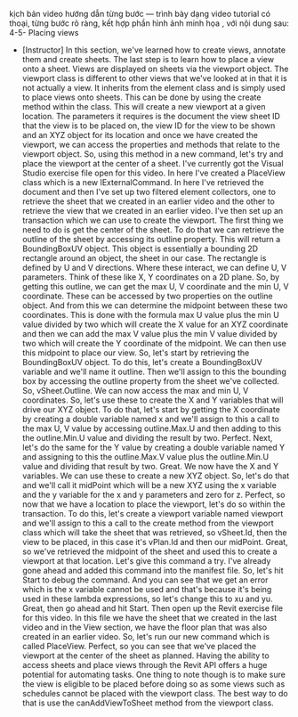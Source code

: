 kịch bản video hướng dẫn từng bước — trình bày dạng video tutorial có thoại, từng bước rõ ràng, kết hợp phần hình ảnh minh họa , với nội dung sau: 
4-5-
Placing views
- [Instructor] In this section, we've learned how to create views, annotate them and create sheets. The last step is to learn how to place a view onto a sheet. Views are displayed on sheets via the viewport object. The viewport class is different to other views that we've looked at in that it is not actually a view. It inherits from the element class and is simply used to place views onto sheets. This can be done by using the create method within the class. This will create a new viewport at a given location. The parameters it requires is the document the view sheet ID that the view is to be placed on, the view ID for the view to be shown and an XYZ object for its location and once we have created the viewport, we can access the properties and methods that relate to the viewport object. So, using this method in a new command, let's try and place the viewport at the center of a sheet. I've currently got the Visual Studio exercise file open for this video. In here I've created a PlaceView class which is a new IExternalCommand. In here I've retrieved the document and then I've set up two filtered element collectors, one to retrieve the sheet that we created in an earlier video and the other to retrieve the view that we created in an earlier video. I've then set up an transaction which we can use to create the viewport. The first thing we need to do is get the center of the sheet. To do that we can retrieve the outline of the sheet by accessing its outline property. This will return a BoundingBoxUV object. This object is essentially a bounding 2D rectangle around an object, the sheet in our case. The rectangle is defined by U and V directions. Where these interact, we can define U, V parameters. Think of these like X, Y coordinates on a 2D plane. So, by getting this outline, we can get the max U, V coordinate and the min U, V coordinate. These can be accessed by two properties on the outline object. And from this we can determine the midpoint between these two coordinates. This is done with the formula max U value plus the min U value divided by two which will create the X value for an XYZ coordinate and then we can add the max V value plus the min V value divided by two which will create the Y coordinate of the midpoint. We can then use this midpoint to place our view. So, let's start by retrieving the BoundingBoxUV object. To do this, let's create a BoundingBoxUV variable and we'll name it outline. Then we'll assign to this the bounding box by accessing the outline property from the sheet we've collected. So, vSheet.Outline. We can now access the max and min U, V coordinates. So, let's use these to create the X and Y variables that will drive our XYZ object. To do that, let's start by getting the X coordinate by creating a double variable named x and we'll assign to this a call to the max U, V value by accessing outline.Max.U and then adding to this the outline.Min.U value and dividing the result by two. Perfect. Next, let's do the same for the Y value by creating a double variable named Y and assigning to this the outline.Max.V value plus the outline.Min.U value and dividing that result by two. Great. We now have the X and Y variables. We can use these to create a new XYZ object. So, let's do that and we'll call it midPoint which will be a new XYZ using the x variable and the y variable for the x and y parameters and zero for z. Perfect, so now that we have a location to place the viewport, let's do so within the transaction. To do this, let's create a viewport variable named viewport and we'll assign to this a call to the create method from the viewport class which will take the sheet that was retrieved, so vSheet.Id, then the view to be placed, in this case it's vPlan.Id and then our midPoint. Great, so we've retrieved the midpoint of the sheet and used this to create a viewport at that location. Let's give this command a try. I've already gone ahead and added this command into the manifest file. So, let's hit Start to debug the command. And you can see that we get an error which is the x variable cannot be used and that's because it's being used in these lambda expressions, so let's change this to xu and yu. Great, then go ahead and hit Start. Then open up the Revit exercise file for this video. In this file we have the sheet that we created in the last video and in the View section, we have the floor plan that was also created in an earlier video. So, let's run our new command which is called PlaceView. Perfect, so you can see that we've placed the viewport at the center of the sheet as planned. Having the ability to access sheets and place views through the Revit API offers a huge potential for automating tasks. One thing to note though is to make sure the view is eligible to be placed before doing so as some views such as schedules cannot be placed with the viewport class. The best way to do that is use the canAddViewToSheet method from the viewport class.